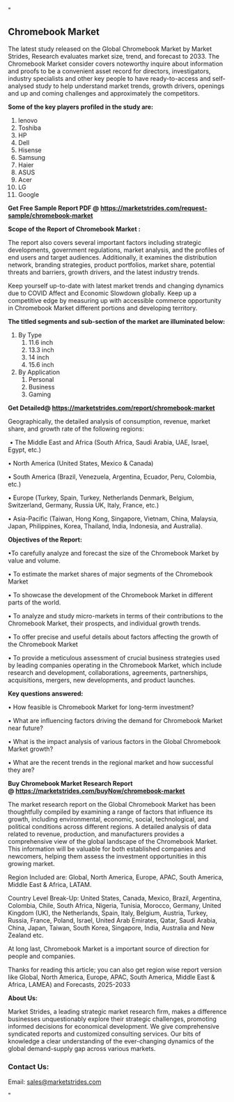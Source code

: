 <p>"</p>
<h2><strong>Chromebook Market</strong></h2>
<p>The latest study released on the Global Chromebook Market by Market Strides, Research evaluates market size, trend, and forecast to 2033. The Chromebook Market consider covers noteworthy inquire about information and proofs to be a convenient asset record for directors, investigators, industry specialists and other key people to have ready-to-access and self-analysed study to help understand market trends, growth drivers, openings and up and coming challenges and approximately the competitors.</p>
<p><strong> Some of the key players profiled in the study are: </strong></p>
<ol>
<li>lenovo</li>
<li>Toshiba</li>
<li>HP</li>
<li>Dell</li>
<li>Hisense</li>
<li>Samsung</li>
<li>Haier</li>
<li>ASUS</li>
<li>Acer</li>
<li>LG</li>
<li>Google</li>
</ol>
<p><strong>Get Free Sample Report PDF @ <a href="https://marketstrides.com/request-sample/chromebook-market">https://marketstrides.com/request-sample/chromebook-market</a></strong></p>
<p><strong> Scope of the Report of Chromebook Market : </strong></p>
<p>The report also covers several important factors including strategic developments, government regulations, market analysis, and the profiles of end users and target audiences. Additionally, it examines the distribution network, branding strategies, product portfolios, market share, potential threats and barriers, growth drivers, and the latest industry trends.</p>
<p>Keep yourself up-to-date with latest market trends and changing dynamics due to COVID Affect and Economic Slowdown globally. Keep up a competitive edge by measuring up with accessible commerce opportunity in Chromebook Market different portions and developing territory.</p>
<p><strong> The titled segments and sub-section of the market are illuminated below: </strong></p>
<ol>
<li>By Type
<ol>
<li>11.6 inch</li>
<li>13.3 inch</li>
<li>14 inch</li>
<li>15.6 inch</li>
</ol>
</li>
<li>By Application
<ol>
<li>Personal</li>
<li>Business</li>
<li>Gaming</li>
</ol>
</li>
</ol>
<p><strong>Get Detailed@ <a href="https://marketstrides.com/report/chromebook-market">https://marketstrides.com/report/chromebook-market</a></strong></p>
<p>Geographically, the detailed analysis of consumption, revenue, market share, and growth rate of the following regions:</p>
<p>&nbsp;&bull; The Middle East and Africa (South Africa, Saudi Arabia, UAE, Israel, Egypt, etc.)</p>
<p>&bull; North America (United States, Mexico &amp; Canada)</p>
<p>&bull; South America (Brazil, Venezuela, Argentina, Ecuador, Peru, Colombia, etc.)</p>
<p>&bull; Europe (Turkey, Spain, Turkey, Netherlands Denmark, Belgium, Switzerland, Germany, Russia UK, Italy, France, etc.)</p>
<p>&bull; Asia-Pacific (Taiwan, Hong Kong, Singapore, Vietnam, China, Malaysia, Japan, Philippines, Korea, Thailand, India, Indonesia, and Australia).</p>
<p><strong>Objectives of the Report: </strong></p>
<p>&bull;To carefully analyze and forecast the size of the Chromebook Market by value and volume.</p>
<p>&bull; To estimate the market shares of major segments of the Chromebook Market</p>
<p>&bull; To showcase the development of the Chromebook Market in different parts of the world.</p>
<p>&bull; To analyze and study micro-markets in terms of their contributions to the Chromebook Market, their prospects, and individual growth trends.</p>
<p>&bull; To offer precise and useful details about factors affecting the growth of the Chromebook Market</p>
<p>&bull; To provide a meticulous assessment of crucial business strategies used by leading companies operating in the Chromebook Market, which include research and development, collaborations, agreements, partnerships, acquisitions, mergers, new developments, and product launches.</p>
<p><strong>Key questions answered: </strong></p>
<p>&bull; How feasible is Chromebook Market for long-term investment?</p>
<p>&bull; What are influencing factors driving the demand for Chromebook Market near future?</p>
<p>&bull; What is the impact analysis of various factors in the Global Chromebook Market growth?</p>
<p>&bull; What are the recent trends in the regional market and how successful they are?</p>
<p><strong>Buy Chromebook Market Research Report @&nbsp;<a href="https://marketstrides.com/buyNow/chromebook-market">https://marketstrides.com/buyNow/chromebook-market</a></strong></p>
<p>The market research report on the Global Chromebook Market has been thoughtfully compiled by examining a range of factors that influence its growth, including environmental, economic, social, technological, and political conditions across different regions. A detailed analysis of data related to revenue, production, and manufacturers provides a comprehensive view of the global landscape of the Chromebook Market. This information will be valuable for both established companies and newcomers, helping them assess the investment opportunities in this growing market.</p>
<p>Region Included are: Global, North America, Europe, APAC, South America, Middle East &amp; Africa, LATAM.</p>
<p>Country Level Break-Up: United States, Canada, Mexico, Brazil, Argentina, Colombia, Chile, South Africa, Nigeria, Tunisia, Morocco, Germany, United Kingdom (UK), the Netherlands, Spain, Italy, Belgium, Austria, Turkey, Russia, France, Poland, Israel, United Arab Emirates, Qatar, Saudi Arabia, China, Japan, Taiwan, South Korea, Singapore, India, Australia and New Zealand etc.</p>
<p>At long last, Chromebook Market is a important source of direction for people and companies.</p>
<p>Thanks for reading this article; you can also get region wise report version like Global, North America, Europe, APAC, South America, Middle East &amp; Africa, LAMEA) and Forecasts, 2025-2033</p>
<p><strong>About Us: </strong></p>
<p>Market Strides, a leading strategic market research firm, makes a difference businesses unquestionably explore their strategic challenges, promoting informed decisions for economical development. We give comprehensive syndicated reports and customized consulting services. Our bits of knowledge a clear understanding of the ever-changing dynamics of the global demand-supply gap across various markets.</p>
<h3>Contact Us:</h3>
<p>Email: <a href="mailto:sales@marketstrides.com">sales@marketstrides.com</a></p>
<p>"</p>
